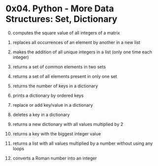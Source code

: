 # 0x04. Python - More Data Structures: Set, Dictionary

0. computes the square value of all integers of a matrix

1. replaces all occurrences of an element by another in a new list

2. makes the addition of all unique integers in a list (only one time each integer)

3. returns a set of common elements in two sets

4. returns a set of all elements present in only one set

5. returns the number of keys in a dictionary

6. prints a dictionary by ordered keys

7. replace or add key/value in a dictionary

8. deletes a key in a dictionary

9. returns a new dictionary with all values multiplied by 2

10. returns a key with the biggest integer value

11. returns a list with all values multiplied by a number without using any loops

12. converts a Roman number into an integer
